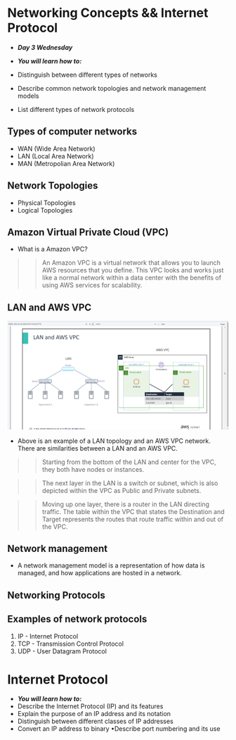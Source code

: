 # Networking Concepts && Internet Protocol
- ***Day 3 Wednesday***

- ***You will learn how to:***
- Distinguish between different types of networks
- Describe common network topologies and network management models
- List different types of network protocols

## Types of computer networks
- WAN (Wide Area Network)
- LAN (Local Area Network)
- MAN (Metropolian Area Network)

## Network Topologies
- Physical Topologies
- Logical Topologies

## Amazon Virtual Private Cloud (VPC)
- What is a Amazon VPC?

>> An Amazon VPC is a virtual network that allows you to launch AWS resources that you define. This VPC looks and works just like a normal network within a data center with the benefits of using AWS services for scalability.

## LAN and AWS VPC
![alt text](<Images/LAN vs AWS VPC.png>)

- Above is an example of a LAN topology and an AWS VPC network. There are similarities between a LAN and an AWS VPC.

>> Starting from the bottom of the LAN and center for the VPC, they both have nodes or instances.

>> The next layer in the LAN is a switch or subnet, which is also depicted within the VPC as Public and Private subnets.

>> Moving up one layer, there is a router in the LAN directing traffic. The table within the VPC that states the Destination and Target represents the routes that route traffic within and out of the VPC.

## Network management
- A network management model is a representation of how data is managed, and how applications are hosted in a network.

## Networking Protocols
## Examples of network protocols
1. IP - Internet Protocol
2. TCP - Transmission Control Protocol
3. UDP - User Datagram Protocol


# Internet Protocol
- ***You will learn how to:***
- Describe the Internet Protocol (IP) and its features
- Explain the purpose of an IP address and its notation 
- Distinguish between different classes of IP addresses
- Convert an IP address to binary •Describe port numbering and its use
